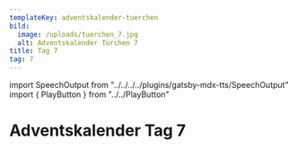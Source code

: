 ```yaml
---
templateKey: adventskalender-tuerchen
bild:
  image: /uploads/tuerchen_7.jpg
  alt: Adventskalender Türchen 7
title: Tag 7
tag: 7
---
```


import SpeechOutput from "../../../../plugins/gatsby-mdx-tts/SpeechOutput"
import { PlayButton } from "../../PlayButton"

<SpeechOutput id="adventskalender-tag-7" customPlayButton={PlayButton}>

# Adventskalender Tag 7

</SpeechOutput>

